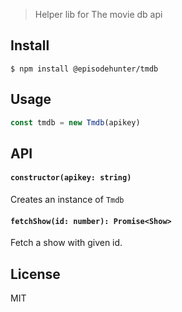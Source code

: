 > Helper lib for The movie db api

## Install

```
$ npm install @episodehunter/tmdb
```

## Usage

```js
const tmdb = new Tmdb(apikey)
```

## API

#### `constructor(apikey: string)`

Creates an instance of `Tmdb`

#### `fetchShow(id: number): Promise<Show>`

Fetch a show with given id.

## License

MIT
